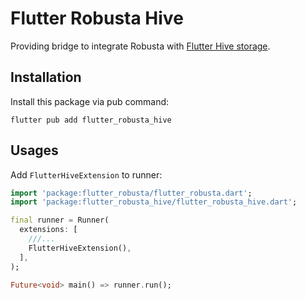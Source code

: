 Flutter Robusta Hive
====================

Providing bridge to integrate Robusta with [Flutter Hive storage](https://docs.hivedb.dev).

Installation
------------

Install this package via pub command:

```
flutter pub add flutter_robusta_hive
```

Usages
------

Add `FlutterHiveExtension` to runner:

```dart
import 'package:flutter_robusta/flutter_robusta.dart';
import 'package:flutter_robusta_hive/flutter_robusta_hive.dart';

final runner = Runner(
  extensions: [
    ///...
    FlutterHiveExtension(),
  ],
);

Future<void> main() => runner.run();
```